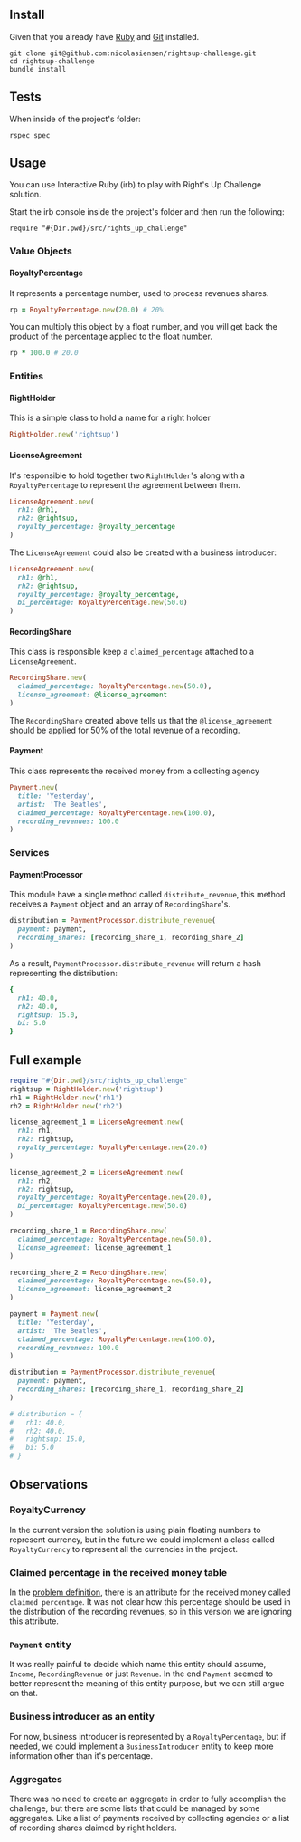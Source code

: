 ## Install
Given that you already have [Ruby](https://www.ruby-lang.org/pt/) and [Git](https://git-scm.com/) installed.

```
git clone git@github.com:nicolasiensen/rightsup-challenge.git
cd rightsup-challenge
bundle install
```

## Tests
When inside of the project's folder:

```
rspec spec
```

## Usage
You can use Interactive Ruby (irb) to play with Right's Up Challenge solution.

Start the irb console inside the project's folder and then run the following:
```
require "#{Dir.pwd}/src/rights_up_challenge"
```

### Value Objects
#### RoyaltyPercentage
It represents a percentage number, used to process revenues shares.

```ruby
rp = RoyaltyPercentage.new(20.0) # 20%
```

You can multiply this object by a float number, and you will get back the product of the percentage applied to the float number.

```ruby
rp * 100.0 # 20.0
```

### Entities

#### RightHolder
This is a simple class to hold a name for a right holder

```ruby
RightHolder.new('rightsup')
```

#### LicenseAgreement
It's responsible to hold together two ```RightHolder```'s along with a ```RoyaltyPercentage``` to represent the agreement between them.

```ruby
LicenseAgreement.new(
  rh1: @rh1,
  rh2: @rightsup,
  royalty_percentage: @royalty_percentage
)
```

The ```LicenseAgreement``` could also be created with a business introducer:

```ruby
LicenseAgreement.new(
  rh1: @rh1,
  rh2: @rightsup,
  royalty_percentage: @royalty_percentage,
  bi_percentage: RoyaltyPercentage.new(50.0)
)
```

#### RecordingShare
This class is responsible keep a ```claimed_percentage``` attached to a ```LicenseAgreement```.

```ruby
RecordingShare.new(
  claimed_percentage: RoyaltyPercentage.new(50.0),
  license_agreement: @license_agreement
)
```

The ```RecordingShare``` created above tells us that the ```@license_agreement``` should be applied for 50% of the total revenue of a recording.

#### Payment
This class represents the received money from a collecting agency

```ruby
Payment.new(
  title: 'Yesterday',
  artist: 'The Beatles',
  claimed_percentage: RoyaltyPercentage.new(100.0),
  recording_revenues: 100.0
)
```

### Services
#### PaymentProcessor
This module have a single method called ```distribute_revenue```, this method receives a ```Payment``` object and an array of ```RecordingShare```'s.

```ruby
distribution = PaymentProcessor.distribute_revenue(
  payment: payment,
  recording_shares: [recording_share_1, recording_share_2]
)
```

As a result, ```PaymentProcessor.distribute_revenue``` will return a hash representing the distribution:

```ruby
{
  rh1: 40.0,
  rh2: 40.0,
  rightsup: 15.0,
  bi: 5.0
}
```

## Full example
```ruby
require "#{Dir.pwd}/src/rights_up_challenge"
rightsup = RightHolder.new('rightsup')
rh1 = RightHolder.new('rh1')
rh2 = RightHolder.new('rh2')

license_agreement_1 = LicenseAgreement.new(
  rh1: rh1,
  rh2: rightsup,
  royalty_percentage: RoyaltyPercentage.new(20.0)
)

license_agreement_2 = LicenseAgreement.new(
  rh1: rh2,
  rh2: rightsup,
  royalty_percentage: RoyaltyPercentage.new(20.0),
  bi_percentage: RoyaltyPercentage.new(50.0)
)

recording_share_1 = RecordingShare.new(
  claimed_percentage: RoyaltyPercentage.new(50.0),
  license_agreement: license_agreement_1
)

recording_share_2 = RecordingShare.new(
  claimed_percentage: RoyaltyPercentage.new(50.0),
  license_agreement: license_agreement_2
)

payment = Payment.new(
  title: 'Yesterday',
  artist: 'The Beatles',
  claimed_percentage: RoyaltyPercentage.new(100.0),
  recording_revenues: 100.0
)

distribution = PaymentProcessor.distribute_revenue(
  payment: payment,
  recording_shares: [recording_share_1, recording_share_2]
)

# distribution = {
#   rh1: 40.0,
#   rh2: 40.0,
#   rightsup: 15.0,
#   bi: 5.0
# }
```

## Observations
### RoyaltyCurrency
In the current version the solution is using plain floating numbers to represent currency, but in the future we could implement a class called ```RoyaltyCurrency``` to represent all the currencies in the project.

### Claimed percentage in the received money table
In the [problem definition](https://docs.google.com/document/d/1MKeYuvyc5Vv7fV6X2XKRmw-PkrE3KMIOV5e_d2qP0y0/edit#), there is an attribute for the received money called ```claimed percentage```. It was not clear how this percentage should be used in the distribution of the recording revenues, so in this version we are ignoring this attribute.

### ```Payment``` entity
It was really painful to decide which name this entity should assume, ```Income```, ```RecordingRevenue``` or just ```Revenue```. In the end ```Payment``` seemed to better represent the meaning of this entity purpose, but we can still argue on that.

### Business introducer as an entity
For now, business introducer is represented by a ```RoyaltyPercentage```, but if needed, we could implement a ```BusinessIntroducer``` entity to keep more information other than it's percentage.

### Aggregates
There was no need to create an aggregate in order to fully accomplish the challenge, but there are some lists that could be managed by some aggregates. Like a list of payments received by collecting agencies or a list of recording shares claimed by right holders.
